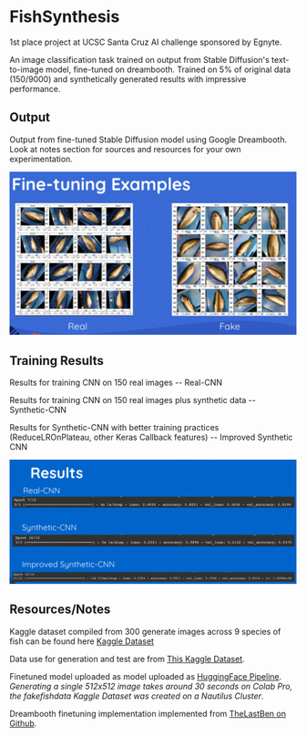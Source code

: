 # FishSynthesis
1st place project at UCSC Santa Cruz AI challenge sponsored by Egnyte. 

An image classification task trained on output from Stable Diffusion's text-to-image model, fine-tuned on dreambooth. Trained on 5% of original data (150/9000) and synthetically generated results with impressive performance.

## Output
Output from fine-tuned Stable Diffusion model using Google Dreambooth. Look at notes section for sources and resources for your own experimentation. 

![Real vs Fake Images](real-fake-compare.jpeg)

## Training Results
Results for training CNN on 150 real images -- Real-CNN

Results for training CNN on 150 real images plus synthetic data -- Synthetic-CNN

Results for Synthetic-CNN with better training practices (ReduceLROnPlateau, other Keras Callback features) -- Improved Synthetic CNN

![Results](results.png)

## Resources/Notes

Kaggle dataset compiled from 300 generate images across 9 species of fish can be found here [Kaggle Dataset](https://www.kaggle.com/datasets/arnavkartikeya/fakefishdata)

Data use for generation and test are from [This Kaggle Dataset](https://www.kaggle.com/datasets/crowww/a-large-scale-fish-dataset).

Finetuned model uploaded as model uploaded as [HuggingFace Pipeline](https://huggingface.co/arnavkartikeya/fakedmarinedata). *Generating a single 512x512 image takes around 30 seconds on Colab Pro, the fakefishdata Kaggle Dataset was created on a Nautilus Cluster*.

Dreambooth finetuning implementation implemented from [TheLastBen on Github](https://github.com/TheLastBen/fast-stable-diffusion).

